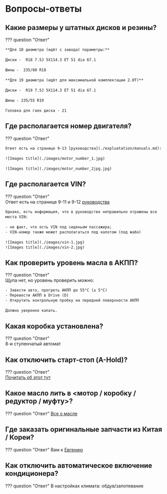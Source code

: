# Вопросы-ответы


## Какие размеры у штатных дисков и резины?

??? question "Ответ"
    
    **Для 18 диаметра (идёт с завода) параметры:**
    
    Диски -  R18 7.5J 5X114.3 ET 51 dia 67.1 
    
    Шины -  235/60 R18

    **Для 19 диаметра (идёт для максимальной комплектации 2.0T)**
    
    Диски -  R19 7.5J 5X114.3 ET 51 dia 67.1 
    
    Шины - 235/55 R19

    Головка для гаек диска - 21

## Где располагается номер двигателя?

??? question "Ответ"
    
    Ответ есть на странице 9-13 [руководства](./expluatation/manuals.md): 
    
    ![Images title](./images/motor_number_1.jpg)

    ![Images title](./images/motor_number_2jpg.jpg)

## Где располагается VIN?

??? question "Ответ"    
    Ответ есть на странице 9-11 и 9-12 [руководства](./expluatation/manuals.md)
    
    Однако, есть информация, что в руководстве неправильно отражены все места VIN:

    - не факт, что есть VIN под сиденьем пассажира;
    - VIN-номер также может располагаться под капотом (под жабо)
    
    ![Images title](./images/vin-1.jpg)
    ![Images title](./images/vin-2.jpg)

## Как проверить уровень масла в АКПП?

??? question "Ответ"  
    Щупа нет, но уровень проверить можно:

    - Завести авто, прогреть АКПП до 55°C (± 5°C)
    - Перевести АКПП в Drive (D)
    - Открутить контрольную пробку на передней поверхности АКПП
    
    Должно уверенно капать.

## Какая коробка установлена?
??? question "Ответ"  
    8-и ступенчатый автомат

## Как отключить старт-стоп (A-Hold)?
??? question "Ответ"  
    [Почитать об этот тут](improvement/start-stop-off.md)

## Какое масло лить в <мотор / коробку / редуктор / муфту>?

??? question "Ответ"
    [Все о масле](service/oil.md)

## Где заказать оригинальные запчасти из Китая / Кореи?

??? question "Ответ"
    Вам к [Евгению](https://t.me/evgeen55)


## Как отключить автоматическое включение кондиционера?

??? question "Ответ"
    В настройках климата: обдув/запотевание